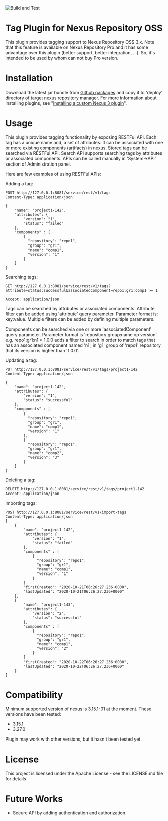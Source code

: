 ![Build and Test](https://github.com/sahabpardaz/nexus-tag-plugin/workflows/Build%20and%20Test/badge.svg)
# Tag Plugin for Nexus Repository OSS

This plugin provides tagging support to Nexus Repository OSS 3.x. Note that this feature is available on
Nexus Repository Pro and it has some advantage over this plugin (better support, better integration, ...). So, it's
intended to be used by whom can not buy Pro version.

# Installation
Download the latest jar bundle from [Github packages](https://github.com/sahabpardaz/nexus-tag-plugin/packages) and copy
it to 'deploy' directory of target nexus repository manager. For more information about installing plugins, see
"[Installing a custom Nexus 3 plugin](https://sonatype-nexus-community.github.io/nexus-development-guides/plugin-install.html)".

# Usage
This plugin provides tagging functionality by exposing RESTFul API. Each tag has a unique name and, a set of attributes.
It can be associated with one or more existing components (artifacts) in nexus. Stored tags can be searched via RESTFul
API. Search API supports searching tags by attributes or associated components. APIs can be called
manually in 'System->API' section of Administration panel.

Here are few examples of using RESTFul APIs:

Adding a tag:
```
POST http://127.0.0.1:8081/service/rest/v1/tags
Content-Type: application/json

{
    "name": "project1-142",
    "attributes": {
        "version": "1",
        "status": "failed"
    },
    "components" : [
        {
          "repository": "repo1",
          "group": "gr1",
          "name": "comp1",
          "version": "1"
        }
    ]
}
```

Searching tags:
```
GET http://127.0.0.1:8081/service/rest/v1/tags?attribute=status:successful&associatedComponent=repo1:gr1:comp1 >= 1

Accept: application/json
```
Tags can be searched by attributes or associated components. Attribute filter can be added using 'attribute' query
parameter. Parameter format is: key:value. Multiple filters can be added by defining multiple parameters.

Components can be searched via one or more 'associatedComponent' query parameter. Parameter format is
'repository:group:name op version'. e.g. repo1:gr1:n1 > 1.0.0 adds a filter to search in order to match tags that has an
associated component named 'n1', in 'g1' group of 'repo1' repository that its version is higher than '1.0.0'.

Updating a tag:
```
PUT http://127.0.0.1:8081/service/rest/v1/tags/project1-142
Content-Type: application/json

{
    "name": "project1-142",
    "attributes": {
        "version": "1",
        "status": "successful"
    },
    "components" : [
        {
          "repository": "repo1",
          "group": "gr1",
          "name": "comp1",
          "version": "1"
        },
        {
          "repository": "repo1",
          "group": "gr1",
          "name": "comp2",
          "version": "3"
        }
    ]
}
```

Deleting a tag:
```
DELETE http://127.0.0.1:8081/service/rest/v1/tags/project1-142
Accept: application/json
```


Importing tags:
```
POST http://127.0.0.1:8081/service/rest/v1/import-tags
Content-Type: application/json
[
    {
        "name": "project1-142",
        "attributes": {
            "version": "1",
            "status": "failed"
        },
        "components" : [
            {
              "repository": "repo1",
              "group": "gr1",
              "name": "comp1",
              "version": "1"
            }
        ]
        "firstCreated": "2020-10-21T06:26:27.236+0000",
        "lastUpdated": "2020-10-21T06:26:27.236+0000"
    },
    {
        "name": "project1-143",
        "attributes": {
            "version": "2",
            "status": "successful"
        },
        "components" : [
            {
              "repository": "repo1",
              "group": "gr1",
              "name": "comp1",
              "version": "2"
            }
        ]
        "firstCreated": "2020-10-22T06:26:27.236+0000",
        "lastUpdated": "2020-10-22T06:26:27.236+0000"
    }
]
```

# Compatibility
Minimum supported version of nexus is 3.15.1-01 at the moment. These versions have been tested:
* 3.15.1
* 3.27.0

Plugin may work with other versions, but it hasn't been tested yet.

# License
This project is licensed under the Apache License - see the LICENSE.md file for details

# Future Works
* Secure API by adding authentication and authorization.